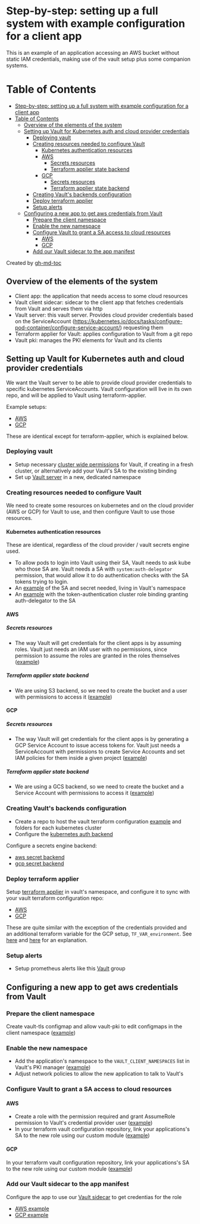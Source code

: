 # Step-by-step: setting up a full system with example configuration for a client app

This is an example of an application accessing an AWS bucket without static IAM
credentials, making use of the vault setup plus some companion systems.

Table of Contents
=================

   * [Step-by-step: setting up a full system with example configuration for a client app](#step-by-step-setting-up-a-full-system-with-example-configuration-for-a-client-app)
   * [Table of Contents](#table-of-contents)
      * [Overview of the elements of the system](#overview-of-the-elements-of-the-system)
      * [Setting up Vault for Kubernetes auth and cloud provider credentials](#setting-up-vault-for-kubernetes-auth-and-cloud-provider-credentials)
         * [Deploying vault](#deploying-vault)
         * [Creating resources needed to configure Vault](#creating-resources-needed-to-configure-vault)
            * [Kubernetes authentication resources](#kubernetes-authentication-resources)
            * [AWS](#aws)
               * [Secrets resources](#secrets-resources)
               * [Terraform applier state backend](#terraform-applier-state-backend)
            * [GCP](#gcp)
               * [Secrets resources](#secrets-resources-1)
               * [Terraform applier state backend](#terraform-applier-state-backend-1)
         * [Creating Vault's backends configuration](#creating-vaults-backends-configuration)
         * [Deploy terraform applier](#deploy-terraform-applier)
         * [Setup alerts](#setup-alerts)
      * [Configuring a new app to get aws credentials from Vault](#configuring-a-new-app-to-get-aws-credentials-from-vault)
         * [Prepare the client namespace](#prepare-the-client-namespace)
         * [Enable the new namespace](#enable-the-new-namespace)
         * [Configure Vault to grant a SA access to cloud resources](#configure-vault-to-grant-a-sa-access-to-cloud-resources)
            * [AWS](#aws-1)
            * [GCP](#gcp-1)
         * [Add our Vault sidecar to the app manifest](#add-our-vault-sidecar-to-the-app-manifest)

Created by [gh-md-toc](https://github.com/ekalinin/github-markdown-toc)

## Overview of the elements of the system

* Client app: the application that needs access to some cloud resources
* Vault client sidecar: sidecar to the client app that fetches credentials from
  Vault and serves them via http
* Vault server: this vault server. Provides cloud provider credentials based on
  the ServiceAccount
  (https://kubernetes.io/docs/tasks/configure-pod-container/configure-service-account/)
  requesting them
* Terraform applier for Vault: applies configuration to Vault from a git repo
* Vault pki: manages the PKI elements for Vault and its clients

## Setting up Vault for Kubernetes auth and cloud provider credentials
We want the Vault server to be able to provide cloud provider credentials to
specific kubernetes ServiceAccounts. Vault configuration will live in its own
repo, and will be applied to Vault using terraform-applier.

Example setups:
- [AWS](https://github.com/utilitywarehouse/kubernetes-manifests/tree/master/exp-1-aws/sys-vault)
- [GCP](https://github.com/utilitywarehouse/kubernetes-manifests/tree/master/exp-1-gcp/sys-vault)

These are identical except for terraform-applier, which is explained below.

### Deploying vault
* Setup necessary [cluster wide permissions](/example/cluster-wide) for Vault,
  if creating in a fresh cluster, or alternatively add your Vault's SA to the
  existing binding
* Set up [Vault server](/example/vault-namespace) in a new, dedicated namespace

### Creating resources needed to configure Vault
We need to create some resources on kubernetes and on the cloud provider (AWS or
GCP) for Vault to use, and then configure Vault to use those resources.

#### Kubernetes authentication resources
These are identical, regardless of the cloud provider / vault secrets engine
used.

* To allow pods to login into Vault using their SA, Vault needs to ask kube who
  those SA are. Vault needs a SA with `system:auth-delegator` permission, that
  would allow it to do authentication checks with the SA tokens trying to login.
* An [example](https://github.com/utilitywarehouse/kubernetes-manifests/blob/master/exp-1-aws/sys-vault/terraform-applier.yaml)
  of the SA and secret needed, living in Vault's namespace
* An [example](https://github.com/utilitywarehouse/kubernetes-manifests/blob/master/exp-1-aws/kube-system/05-auth-vault.yaml)
  with the token-authentication cluster role binding granting auth-delegator to
  the SA

#### AWS
##### Secrets resources
* The way Vault will get credentials for the client apps is by assuming roles.
  Vault just needs an IAM user with no permissions, since permission to assume
  the roles are granted in the roles themselves ([example](https://github.com/utilitywarehouse/terraform/blob/master/aws/dev/sys-vault-exp-1/credentials-provider.tf))

##### Terraform applier state backend
* We are using S3 backend, so we need to create the bucket and a user with
  permissions to access it ([example](https://github.com/utilitywarehouse/terraform/blob/master/aws/dev/sys-vault-exp-1/terraform-state.tf))

#### GCP
##### Secrets resources
* The way Vault will get credentials for the client apps is by generating a GCP
  Service Account to issue access tokens for. Vault just needs a ServiceAccount
  with permissions to create Service Accounts and set IAM policies for them
  inside a given project ([example](https://github.com/utilitywarehouse/terraform/blob/master/gcp/system/sys-vault-exp-1/credentials-provider.tf))

##### Terraform applier state backend
* We are using a GCS backend, so we need to create the bucket and a Service
  Account with permissions to access it ([example](https://github.com/utilitywarehouse/terraform/blob/master/gcp/system/sys-vault-exp-1/terraform-state.tf))

### Creating Vault's backends configuration
* Create a repo to host the vault terraform configuration [example](https://github.com/utilitywarehouse/sys-vault-terraform)
  and folders for each kubernetes cluster
* Configure the [kubernetes auth backend](https://github.com/utilitywarehouse/sys-vault-terraform/blob/master/exp-1-aws/backends/kubernetes-auth-method.tf)

Configure a secrets engine backend:
* [aws secret backend](https://github.com/utilitywarehouse/sys-vault-terraform/blob/master/exp-1-aws/backends/aws-secrets-engine.tf)
* [gcp secret backend](https://github.com/utilitywarehouse/sys-vault-terraform/blob/master/exp-1-gcp/backends/gcp-secrets-engine.tf)

### Deploy terraform applier
Setup [terraform applier](https://github.com/utilitywarehouse/terraform-applier/tree/master/manifests/example)
in vault's namespace, and configure it to sync with your vault terraform
configuration repo:

* [AWS](https://github.com/utilitywarehouse/kubernetes-manifests/blob/master/exp-1-aws/sys-vault/terraform-applier-patch.yaml)
* [GCP](https://github.com/utilitywarehouse/kubernetes-manifests/blob/master/exp-1-gcp/sys-vault/terraform-applier-patch.yaml)

These are quite similar with the exception of the credentials provided and an
additional terraform variable for the GCP setup, `TF_VAR_environment`. See
[here](https://github.com/utilitywarehouse/tf_kube_creds_provider_via_vault/blob/master/gcp/variables.tf#L1-L9)
and [here](https://github.com/utilitywarehouse/documentation/blob/master/infra/operational/vault-gcp-sa-cleanup.md)
for an explanation.

### Setup alerts
* Setup prometheus alerts like this [Vault](https://github.com/utilitywarehouse/kubernetes-manifests/blob/master/exp-1-aws/sys-prom/resources/prometheus-alerts.yaml) group

## Configuring a new app to get aws credentials from Vault

### Prepare the client namespace
Create vault-tls configmap and allow vault-pki to edit
configmaps in the client namespace ([example](/example/client-namespace))

### Enable the new namespace
* Add the application's namespace to the `VAULT_CLIENT_NAMESPACES` list in
  Vault's PKI manager ([example](https://github.com/utilitywarehouse/kubernetes-manifests/blob/master/exp-1-aws/sys-vault/vault-pki-patch.yaml))
* Adjust network policies to allow the new application to talk to Vault's

### Configure Vault to grant a SA access to cloud resources

#### AWS
* Create a role with the permission required and grant AssumeRole permission
  to Vault's credential provider user ([example](https://github.com/utilitywarehouse/terraform/blob/master/aws/dev/sys-aws-probe/main.tf))
* In your terraform vault configuration repository, link your applications's
  SA to the new role using our custom module ([example](https://github.com/utilitywarehouse/sys-vault-terraform/blob/master/exp-1-aws/kube-aws-credentials/roles-linked-to-apps.tf))

#### GCP
In your terraform vault configuration repository, link your applications's
SA to the new role using our custom module ([example](https://github.com/utilitywarehouse/sys-vault-terraform/blob/master/exp-1-gcp/kube-gcp-credentials/roles-linked-to-apps.tf))

### Add our Vault sidecar to the app manifest
Configure the app to use our [Vault sidecar](https://github.com/utilitywarehouse/vault-kube-cloud-credentials)
to get credentias for the role
* [AWS example](https://github.com/utilitywarehouse/kubernetes-manifests/blob/master/exp-1-aws/labs/aws-probe.yaml)
* [GCP example](https://github.com/utilitywarehouse/vault-kube-cloud-credentials/blob/master/example/gcp-probe.yaml)
